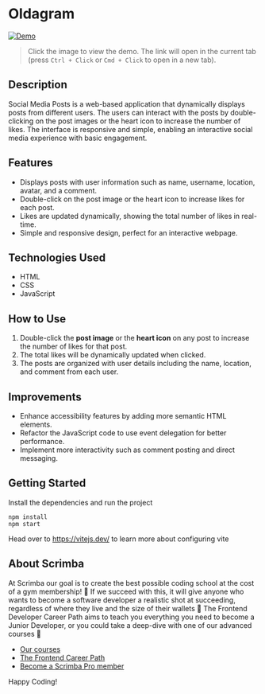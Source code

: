 # Oldagram

[![Demo](https://github.com/user-attachments/assets/3b15d63a-fa22-4258-9edb-c08a331e03fb)](https://strong-bienenstitch-c34110.netlify.app/)

> Click the image to view the demo. The link will open in the current tab (press `Ctrl + Click` or `Cmd + Click` to open in a new tab).



## Description

Social Media Posts is a web-based application that dynamically displays posts from different users. The users can interact with the posts by double-clicking on the post images or the heart icon to increase the number of likes. The interface is responsive and simple, enabling an interactive social media experience with basic engagement.

## Features

- Displays posts with user information such as name, username, location, avatar, and a comment.
- Double-click on the post image or the heart icon to increase likes for each post.
- Likes are updated dynamically, showing the total number of likes in real-time.
- Simple and responsive design, perfect for an interactive webpage.

## Technologies Used

- HTML
- CSS
- JavaScript


## How to Use

1. Double-click the **post image** or the **heart icon** on any post to increase the number of likes for that post.
2. The total likes will be dynamically updated when clicked.
3. The posts are organized with user details including the name, location, and comment from each user.

## Improvements

- Enhance accessibility features by adding more semantic HTML elements.
- Refactor the JavaScript code to use event delegation for better performance.
- Implement more interactivity such as comment posting and direct messaging.

## Getting Started
Install the dependencies and run the project
```
npm install
npm start
```

Head over to https://vitejs.dev/ to learn more about configuring vite
## About Scrimba

At Scrimba our goal is to create the best possible coding school at the cost of a gym membership! 💜
If we succeed with this, it will give anyone who wants to become a software developer a realistic shot at succeeding, regardless of where they live and the size of their wallets 🎉
The Frontend Developer Career Path aims to teach you everything you need to become a Junior Developer, or you could take a deep-dive with one of our advanced courses 🚀

- [Our courses](https://scrimba.com/allcourses)
- [The Frontend Career Path](https://scrimba.com/learn/frontend)
- [Become a Scrimba Pro member](https://scrimba.com/pricing)

Happy Coding!
